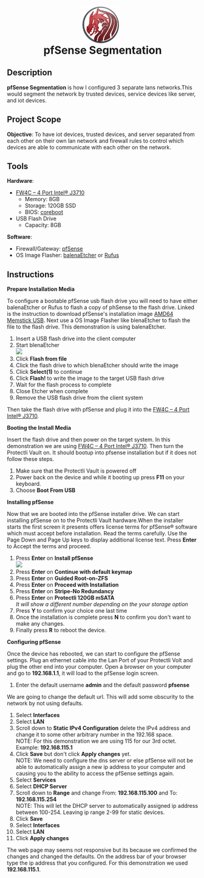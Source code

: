 <div align="center" style="white-space: nowrap;">
  <img src="https://github.com/4LifeStrategy/4LifeStrategy/blob/88ffe3009f1399de4502d4d5641c8f7a0fd56852/4LifeStrategy%20Logo%20Center.png" alt="4LifeStrategy Logo" width="100" style="display:inline-block; vertical-align:middle; margin-right:10px;">
  <h1 style="margin:0; vertical-align:middle;">pfSense Segmentation</h1>
</div>

## Description

**pfSense Segmentation** is how I configured 3 separate lans networks.This would segment the network by trusted devices, service devices like server, and iot devices.

## Project Scope

**Objective**: To have iot devices, trusted devices, and server separated from each other on their own lan network and firewall rules to control which devices are able to communicate with each other on the network.

## Tools

**Hardware**:  
- [FW4C – 4 Port Intel® J3710](https://protectli.com/product/fw4c/)  
  - Memory: 8GB  
  - Storage: 120GB SSD  
  - BIOS: [coreboot](https://github.com/coreboot/coreboot)
- USB Flash Drive
  - Capacity: 8GB

**Software**:  
- Firewall/Gateway: [pfSense](https://www.pfsense.org/)
- OS Image Flasher: [balenaEtcher](https://etcher.balena.io/) or [Rufus](https://rufus.ie/en/)

## Instructions

**Prepare Installation Media**  

To configure a bootable pfSense usb flash drive you will need to have either balenaEtcher or Rufus to flash a copy of phSense to the flash drive. Linked is the instruction to download pfSense's installation image [AMD64 Memstick USB](https://docs.netgate.com/pfsense/en/latest/install/download-installer-image.html). Next use a OS Image Flasher like blenaEtcher to flash the file to the flash drive. This demonstration is using balenaEtcher.

1. Insert a USB flash drive into the client computer
2. Start blenaEtcher <br /><img src="https://github.com/4LifeStrategy/pfSense-Segmentation/blob/9190a58af2b224ab1b8225581017e6f04b259aa6/balenaEtcher_start.png" width="500">
3. Click **Flash from file**
4. Click the flash drive to which blenaEtcher should write the image
5. Click **Select(1)** to continue
6. Click **Flash!** to write the image to the target USB flash drive
7. Wait for the flash process to complete
8. Close Etcher when complete
9. Remove the USB flash drive from the client system

Then take the flash drive with pfSense and plug it into the [FW4C – 4 Port Intel® J3710](https://protectli.com/product/fw4c/).

**Booting the Install Media**  

Insert the flash drive and then power on the target system. In this demonstration we are using [FW4C – 4 Port Intel® J3710](https://protectli.com/product/fw4c/). Then turn the Protectli Vault on. It should bootup into pfsense installation but if it does not follow these steps.

1. Make sure that the Protectli Vault is powered off
2. Power back on the device and while it booting up press **F11** on your keyboard.
3. Choose **Boot From USB**

**Installing pfSense**

Now that we are booted into the pfSense installer drive. We can start installing pfSense on to the Protectli Vault hardware.When the installer starts the first screen it presents offers license terms for pfSense® software which must accept before installation. Read the terms carefully. Use the Page Down and Page Up keys to display additional license text. Press **Enter** to Accept the terms and proceed.

1. Press **Enter** on **Install pfSense**<br /><img src="https://github.com/4LifeStrategy/pfSense-Segmentation/blob/9683b8f96804708b9235488601e255a8e72f5142/pfsense_installer_start.png" width="500">
2. Press **Enter** on **Continue with default keymap**
3. Press **Enter** on **Guided Root-on-ZFS**
4. Press **Enter** on **Proceed with Installation**
5. Press **Enter** on **Stripe-No Redundancy**
6. Press **Enter** on **Protectli 120GB mSATA**<br />*It will show a different number depending on the your storage option*
7. Press **Y** to confirm your choice one last time
8. Once the installation is complete press **N** to confirm you don't want to make any changes.
9. Finally press **R** to reboot the device.

**Configuring pfSense**

Once the device has rebooted, we can start to configure the pfSense settings. Plug an ethernet cable into the Lan Port of your Protectli Volt and plug the other end into your computer. Open a browser on your computer and go to **192.168.1.1**, it will load to the pfSense login screen.

1. Enter the default username **admin** and the default password **pfsense**

We are going to change the default url. This will add some obscurity to the network by not using defaults.

1. Select **Interfaces**
2. Select **LAN**
3. Scroll down to **Static IPv4 Configuration** delete the IPv4 address and change it to some other arbitrary number in the 192.168 space.<br /> NOTE: For this demonstration we are using 115 for our 3rd octet. Example: **192.168.115.1**
4. Click **Save** but don't click **Apply changes** yet.<br />NOTE: We need to configure the dns server or else pfSense will not be able to automatically assign a new ip address to your computer and causing you to the ability to access the pfSense settings again.
5. Select **Services**
6. Select **DHCP Server**
7. Scroll down to **Range** and change From: **192.168.115.100** and To: **192.168.115.254**<br />NOTE: This will let the DHCP server to automatically assigned ip address between 100-254. Leaving ip range 2-99 for static devices.
8. Click **Save**
9. Select **Interfaces**
10. Select **LAN**
11. Click **Apply changes**

The web page may seems not responsive but its because we confirmed the changes and changed the defaults. On the address bar of your browser type the ip address that you configured. For this demonstration we used **192.168.115.1**.
